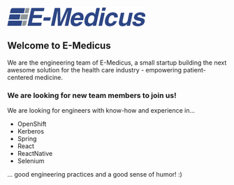 <img src="e-medicus-logo.png">

## Welcome to E-Medicus

We are the engineering team of E-Medicus, a small startup building the next awesome solution for the health care industry - empowering patient-centered medicine.

### We are looking for new team members to join us!

We are looking for engineers with know-how and experience in...

<ul>
<li>OpenShift</li>
<li>Kerberos</li>
<li>Spring</li>
<li>React</li>
<li>ReactNative</li>
<li>Selenium</li>
</ul>

... good engineering practices and a good sense of humor! :)
